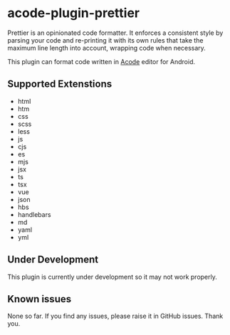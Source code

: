 # acode-plugin-prettier

Prettier is an opinionated code formatter. It enforces a consistent style by parsing your code and re-printing it with its own rules that take the maximum line length into account, wrapping code when necessary.

This plugin can format code written in [Acode](https://acode.foxdebug.com) editor for Android.

## Supported Extenstions
 - html
 - htm
 - css
 - scss
 - less
 - js
 - cjs
 - es
 - mjs
 - jsx
 - ts
 - tsx
 - vue
 - json
 - hbs
 - handlebars
 - md
 - yaml
 - yml

## Under Development

This plugin is currently under development so it may not work properly.

## Known issues

None so far. If you find any issues, please raise it in GitHub issues. Thank you.
